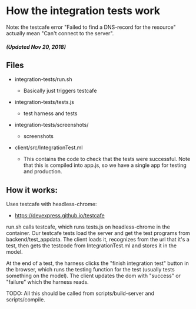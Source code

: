# How the integration tests work

Note: the testcafe error "Failed to find a DNS-record for the resource"
actually mean "Can't connect to the server".

##### (Updated Nov 20, 2018)

## Files

- integration-tests/run.sh
  - Basically just triggers testcafe

- integration-tests/tests.js
  - test harness and tests

- integration-tests/screenshots/
  - screenshots

- client/src/IntegrationTest.ml
  - This contains the code to check that the tests were successful.
    Note that this is compiled into app.js, so we have a
    single app for testing and production.


## How it works:

Uses testcafe with headless-chrome:
- https://devexpress.github.io/testcafe

run.sh calls testcafe, which runs tests.js on headless-chrome in the
container. Our testcafe tests load the server and get the test programs
from backend/test_appdata. The client loads it, recognizes from the url
that it's a test, then gets the testcode from IntegrationTest.ml and
stores it in the model.

At the end of a test, the harness clicks the "finish integration test"
button in the browser, which runs the testing function for the test
(usually tests something on the model). The client updates the dom with
"success" or "failure" which the harness reads.

TODO: All this should be called from scripts/build-server and
scripts/compile.


